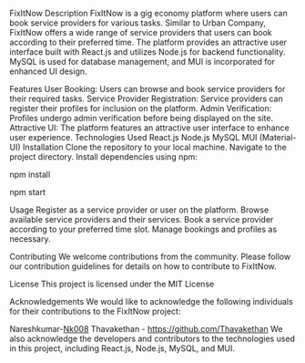 FixItNow
Description
FixItNow is a gig economy platform where users can book service providers for various tasks. Similar to Urban Company, FixItNow offers a wide range of service providers that users can book according to their preferred time. The platform provides an attractive user interface built with React.js and utilizes Node.js for backend functionality. MySQL is used for database management, and MUI is incorporated for enhanced UI design.

Features
User Booking: Users can browse and book service providers for their required tasks.
Service Provider Registration: Service providers can register their profiles for inclusion on the platform.
Admin Verification: Profiles undergo admin verification before being displayed on the site.
Attractive UI: The platform features an attractive user interface to enhance user experience.
Technologies Used
React.js
Node.js
MySQL
MUI (Material-UI)
Installation
Clone the repository to your local machine.
Navigate to the project directory.
Install dependencies using npm:

npm install

npm start

Usage
Register as a service provider or user on the platform.
Browse available service providers and their services.
Book a service provider according to your preferred time slot.
Manage bookings and profiles as necessary.


Contributing
We welcome contributions from the community. Please follow our contribution guidelines for details on how to contribute to FixItNow.

License
This project is licensed under the MIT License


Acknowledgements
We would like to acknowledge the following individuals for their contributions to the FixItNow project:

Nareshkumar-[Nk008](https://github.com/Nk008)
Thavakethan - https://github.com/Thavakethan
We also acknowledge the developers and contributors to the technologies used in this project, including React.js, Node.js, MySQL, and MUI.

